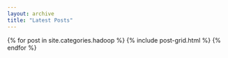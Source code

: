 ```yaml
---
layout: archive
title: "Latest Posts"
---
```


<div class="tiles">
{% for post in site.categories.hadoop %}
	{% include post-grid.html %}
{% endfor %}
</div><!-- /.tiles -->
